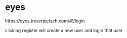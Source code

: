 # eyes

https://eyes.treverpietsch.com/#!/login

clicking register will create a new user and login that user